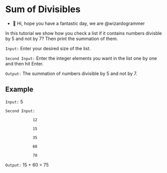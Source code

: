 # Sum of Divisibles
- 👋 Hi, hope you have a fantastic day, we are @wizardogrammer

In this tutorial we show how you check a list if it contains numbers divisble by 5 and not by 7? Then print the summation of them.

`Input:` Enter your desired size of the list.

`Second Input:` Enter the integer elements you want in the list one by one and then hit Enter.

`Output:` The summation of numbers divisible by 5 and not by 7.

## Example

`Input:` 5

`Second Input:` 

                12

                15 

                35 

                60 

                70

`Output:` 15 + 60 = 75
